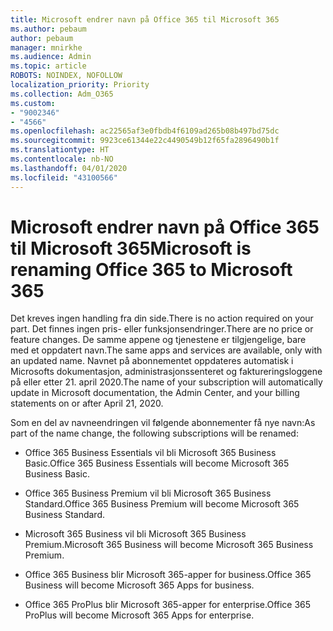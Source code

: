 ```yaml
---
title: Microsoft endrer navn på Office 365 til Microsoft 365
ms.author: pebaum
author: pebaum
manager: mnirkhe
ms.audience: Admin
ms.topic: article
ROBOTS: NOINDEX, NOFOLLOW
localization_priority: Priority
ms.collection: Adm_O365
ms.custom:
- "9002346"
- "4566"
ms.openlocfilehash: ac22565af3e0fbdb4f6109ad265b08b497bd75dc
ms.sourcegitcommit: 9923ce61344e22c4490549b12f65fa2896490b1f
ms.translationtype: HT
ms.contentlocale: nb-NO
ms.lasthandoff: 04/01/2020
ms.locfileid: "43100566"
---
```

# <a name="microsoft-is-renaming-office-365-to-microsoft-365"></a><span data-ttu-id="e324c-102">Microsoft endrer navn på Office 365 til Microsoft 365</span><span class="sxs-lookup"><span data-stu-id="e324c-102">Microsoft is renaming Office 365 to Microsoft 365</span></span>

<span data-ttu-id="e324c-103">Det kreves ingen handling fra din side.</span><span class="sxs-lookup"><span data-stu-id="e324c-103">There is no action required on your part.</span></span> <span data-ttu-id="e324c-104">Det finnes ingen pris- eller funksjonsendringer.</span><span class="sxs-lookup"><span data-stu-id="e324c-104">There are no price or feature changes.</span></span> <span data-ttu-id="e324c-105">De samme appene og tjenestene er tilgjengelige, bare med et oppdatert navn.</span><span class="sxs-lookup"><span data-stu-id="e324c-105">The same apps and services are available, only with an updated name.</span></span> <span data-ttu-id="e324c-106">Navnet på abonnementet oppdateres automatisk i Microsofts dokumentasjon, administrasjonssenteret og faktureringsloggene på eller etter 21. april 2020.</span><span class="sxs-lookup"><span data-stu-id="e324c-106">The name of your subscription will automatically update in Microsoft documentation, the Admin Center, and your billing statements on or after April 21, 2020.</span></span>

<span data-ttu-id="e324c-107">Som en del av navneendringen vil følgende abonnementer få nye navn:</span><span class="sxs-lookup"><span data-stu-id="e324c-107">As part of the name change, the following subscriptions will be renamed:</span></span>

- <span data-ttu-id="e324c-108">Office 365 Business Essentials vil bli Microsoft 365 Business Basic.</span><span class="sxs-lookup"><span data-stu-id="e324c-108">Office 365 Business Essentials will become Microsoft 365 Business Basic.</span></span>

- <span data-ttu-id="e324c-109">Office 365 Business Premium vil bli Microsoft 365 Business Standard.</span><span class="sxs-lookup"><span data-stu-id="e324c-109">Office 365 Business Premium will become Microsoft 365 Business Standard.</span></span>

- <span data-ttu-id="e324c-110">Microsoft 365 Business vil bli Microsoft 365 Business Premium.</span><span class="sxs-lookup"><span data-stu-id="e324c-110">Microsoft 365 Business will become Microsoft 365 Business Premium.</span></span>

- <span data-ttu-id="e324c-111">Office 365 Business blir Microsoft 365-apper for business.</span><span class="sxs-lookup"><span data-stu-id="e324c-111">Office 365 Business will become Microsoft 365 Apps for business.</span></span>

- <span data-ttu-id="e324c-112">Office 365 ProPlus blir Microsoft 365-apper for enterprise.</span><span class="sxs-lookup"><span data-stu-id="e324c-112">Office 365 ProPlus will become Microsoft 365 Apps for enterprise.</span></span>
